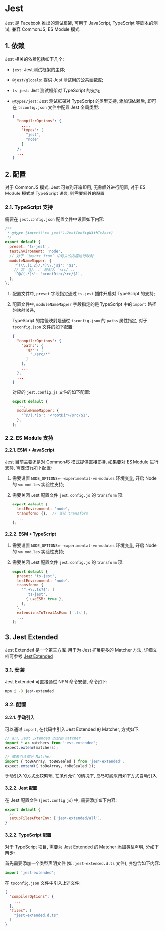 # Jest

Jest 是 Facebook 推出的测试框架, 可用于 JavaScript, TypeScript 等脚本的测试, 兼容 CommonJS, ES Module 模式

## 1. 依赖

Jest 相关的依赖包括如下几个:

- `jest`: Jest 测试框架的主体;
- `@jest/globals`: 提供 Jest 测试用的公共函数库;
- `ts-jest`: Jest 测试框架对 TypeScript 的支持;
- `@types/jest`: Jest 测试框架对 TypeScript 的类型支持, 添加该依赖后, 即可在 `tsconfig.json` 文件中配置 Jest 全局类型:

  ```json
  {
    "compilerOptions": {
      ...,
      "types": [
        "jest",
        "node"
      ]
    },
    ...
  }
  ```

## 2. 配置

对于 CommonJS 模式, Jest 可做到开箱即用, 无需额外进行配置, 对于 ES Module 模式或 TypeScript 语言, 则需要额外的配置

### 2.1. TypeScript 支持

需要在 `jest.config.json` 配置文件中设置如下内容:

```js
/**
 * @type {import("ts-jest").JestConfigWithTsJest}
 */
export default {
  preset: 'ts-jest',
  testEnvironment: 'node',
  // 对于 `import from` 中导入的内容进行映射
  moduleNameMapper: {
    '^(\\.{1,2}/.*)\\.js$': '$1',
    // 将 `@/...` 映射为 `src/...`
    '^@/(.*)$': '<rootDir>/src/$1',
  },
};
```

1. 配置文件中, `preset` 字段指定通过 `ts-jest` 插件开启对 TypeScript 的支持;
2. 配置文件中, `moduleNameMapper` 字段指定的是 TypeScript 中的 `import` 路径的映射关系;

    TypeScript 的路径映射是通过 `tsconfig.json` 的 `paths` 属性指定, 对于 `tsconfig.json` 文件的如下配置:

    ```json
    {
      "compilerOptions": {
        "paths": {
          "@/*": [
            "./src/*"
          ]
        },
        ...
      },
      ...
    }
    ```

    对应的 `jest.config.js` 文件的如下配置:

    ```js
    export default {
      ...,
      moduleNameMapper: {
        '^@/(.*)$': '<rootDir>/src/$1',
      },
    };
    ```

### 2.2. ES Module 支持

#### 2.2.1. ESM + JavaScript

Jest 目前主要还是对 CommonJS 模式提供直接支持, 如果要对 ES Module 进行支持, 需要进行如下配置:

1. 需要设置 `NODE_OPTIONS=--experimental-vm-modules` 环境变量, 开启 Node 的 `vm modules` 实验性支持;
2. 需要关闭 Jest 配置文件 `jest.config.js` 的 `transform` 项:

    ```js
    export default {
      testEnvironment: 'node',
      transform: {},  // 关闭 transform
      ...
    };
    ```

#### 2.2.2. ESM + TypeScript

1. 需要设置 `NODE_OPTIONS=--experimental-vm-modules` 环境变量, 开启 Node 的 `vm modules` 实验性支持;
2. 需要关闭 Jest 配置文件 `jest.config.js` 的 `transform` 项:

    ```js
    export default {
      preset: 'ts-jest',
      testEnvironment: 'node',
      transform: {
        '^.+\\.ts?$': [
          'ts-jest',
          { useESM: true },
        ],
      },
      extensionsToTreatAsEsm: ['.ts'],
      ...
    };
    ```

## 3. Jest Extended

Jest Extended 是一个第三方库, 用于为 Jest 扩展更多的 Matcher 方法, 详细文档可参考 [Jest Extended](https://jest-extended.jestcommunity.dev/docs)

### 3.1. 安装

Jest Extended 可直接通过 NPM 命令安装, 命令如下:

```bash
npm i -D jest-extended
```

### 3.2. 配置

#### 3.2.1. 手动引入

可以通过 `import`, 在代码中引入 Jest Extended 的 Matcher, 方式如下:

```js
// 引入 Jest Extended 的全部 Matcher
import * as matchers from 'jest-extended';
expect.extend(matchers);

// 或者引入部分 Matcher
import { toBeArray, toBeSealed } from 'jest-extended';
expect.extend({ toBeArray, toBeSealed });
```

手动引入的方式比较繁琐, 在条件允许的情况下, 应尽可能采用如下方式自动引入

#### 3.2.2. Jest 配置

在 Jest 配置文件 (`jest.config.js`) 中, 需要添加如下内容:

```js
export default {
  // ...
  setupFilesAfterEnv: ['jest-extended/all'],
}
```

#### 3.2.2. TypeScript 配置

对于 TypeScript 项目, 需要为 Jest Extended 的 Matcher 添加类型声明, 分如下两步:

首先需要添加一个类型声明文件 (如: `jest-extended.d.ts` 文件), 并包含如下内容:

```ts
import 'jest-extended';
```

在 `tsconfig.json` 文件中引入上述文件:

```json
{
  "compilerOptions": {
    ...
  },
  "files": [
    "jest-extended.d.ts"
  ]
}
```
